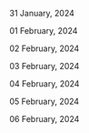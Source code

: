 31 January, 2024

01 February, 2024

02 February, 2024

03 February, 2024

04 February, 2024

05 February, 2024

06 February, 2024
